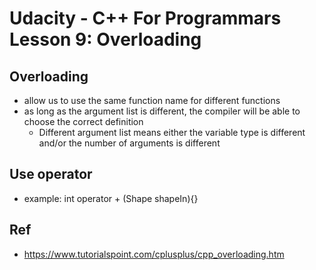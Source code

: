 # Udacity - C++ For Programmars Lesson 9: Overloading

## Overloading
- allow us to use the same function name for different functions
- as long as the argument list is different, the compiler will be able to choose the correct definition
  - Different argument list means either the variable type is different and/or the number of arguments is different

## Use operator
- example: int operator + (Shape shapeIn){}

## Ref
- https://www.tutorialspoint.com/cplusplus/cpp_overloading.htm

